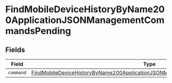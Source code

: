 # FindMobileDeviceHistoryByName200ApplicationJSONManagementCommandsPending


## Fields

| Field                                                                                                                                                                                         | Type                                                                                                                                                                                          | Required                                                                                                                                                                                      | Description                                                                                                                                                                                   |
| --------------------------------------------------------------------------------------------------------------------------------------------------------------------------------------------- | --------------------------------------------------------------------------------------------------------------------------------------------------------------------------------------------- | --------------------------------------------------------------------------------------------------------------------------------------------------------------------------------------------- | --------------------------------------------------------------------------------------------------------------------------------------------------------------------------------------------- |
| `command`                                                                                                                                                                                     | [FindMobileDeviceHistoryByName200ApplicationJSONManagementCommandsPendingCommand](../../models/operations/findmobiledevicehistorybyname200applicationjsonmanagementcommandspendingcommand.md) | :heavy_minus_sign:                                                                                                                                                                            | N/A                                                                                                                                                                                           |